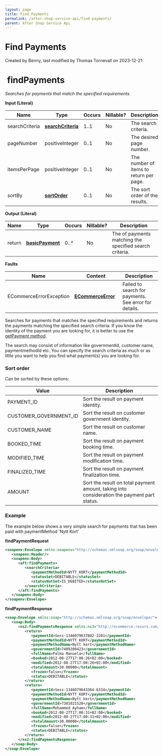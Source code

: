 ```yaml
---
layout: page
title: Find Payments
permalink: /after-shop-service-api/find-payments/
parent: After Shop Service Api
---
```



# Find Payments 
Created by Benny, last modified by Thomas Tornevall on 2023-12-21
#  findPayments
*Searches for payments that match the specified requirements.*

**Input (Literal)**

| Name            | Type                                  | Occurs | Nillable? | Description                             |
|-----------------|---------------------------------------|--------|-----------|-----------------------------------------|
| searchCriteria  | [**searchCriteria**](searchcriteria)  | 1..1   | No        | The search criteria.                    |
| pageNumber      | positiveInteger                       | 0..1   | No        | The desired page number.                |
| itemsPerPage    | positiveInteger                       | 0..1   | No        | The number of items to return per page. |
| sortBy          | [**sortOrder**](sortorder)            | 0..1   | No        | The sort order of the results.          |

**Output (Literal)**

| Name   | Type                              | Occurs | Nillable? | Description                                             |
|--------|-----------------------------------|--------|-----------|---------------------------------------------------------|
| return | [**basicPayment**](basicpayment)  | 0..\*  | No        | The of payments matching the specified search criteria. |

**Faults**

| Name                     | Content                                | Description                                           |
|--------------------------|----------------------------------------|-------------------------------------------------------|
| ECommerceErrorException  | **[ECommerceError](ecommerceerror)**   | Failed to search for payments. See error for details. |

Searches for payments that matches the specified requirements and
returns the payments matching the specified search criteria. If you know
the identity of the payment you are looking for, it is better to use the
[getPayment method](get-payment).

The search may consist of information like governmentId, customer name,
paymentmethodId etc. You can specify the search criteria as much or as
little you want to help you find what payment(s) you are looking for. 

### Sort order
Can be sorted by these options:

| Value                  | Description                                                                                 |
|------------------------|---------------------------------------------------------------------------------------------|
| PAYMENT_ID             | Sort the result on payment identity.                                                        |
| CUSTOMER_GOVERNMENT_ID | Sort the result on customer government identity.                                            |
| CUSTOMER_NAME          | Sort the result on customer name.                                                           |
| BOOKED_TIME            | Sort the result on payment booking time.                                                    |
| MODIFIED_TIME          | Sort the result on payment modification time.                                               |
| FINALIZED_TIME         | Sort the result on payment finalization time.                                               |
| AMOUNT                 | Sort the result on total payment amount, taking into consideration the payment part status. |

### Example
The example below shows a very simple search for payments that has been
paid with paymentMethod 'Nytt Kort'

**findPaymentRequest**
```xml
<soapenv:Envelope xmlns:soapenv="http://schemas.xmlsoap.org/soap/envelope/" xmlns:aft="http://ecommerce.resurs.com/v4/msg/aftershopflow">
   <soapenv:Header/>
   <soapenv:Body>
      <aft:findPayments>
         <searchCriteria>
            <paymentMethodId>NYTT_KORT</paymentMethodId>
            <statusSet>DEBITABLE</statusSet>
            <statusNotSet>IS_DEBITED</statusNotSet>
         </searchCriteria>
      </aft:findPayments>
   </soapenv:Body>
</soapenv:Envelope>
```
**findPaymentResponse**
```xml
<soap:Envelope xmlns:soap="http://schemas.xmlsoap.org/soap/envelope/">
   <soap:Body>
      <ns2:findPaymentsResponse xmlns:ns3="http://ecommerce.resurs.com/v4/msg/exception" xmlns:ns2="http://ecommerce.resurs.com/v4/msg/aftershopflow">
         <return>
            <paymentId>Sess-1346079637802-2201</paymentId>
            <paymentMethodId>NYTT_KORT</paymentMethodId>
            <paymentMethodName>Nytt kort</paymentMethodName>
            <governmentId>7409208423</governmentId>
            <fullName>Palma Manuela</fullName>
            <booked>2012-08-27T17:00:26+02:00</booked>
            <modified>2012-08-27T17:00:26+02:00</modified>
            <totalAmount>30.00000</totalAmount>
            <frozen>false</frozen>
            <status>DEBITABLE</status>
         </return>
         <return>
            <paymentId>Sess-1346079643364-6334</paymentId>
            <paymentMethodId>NYTT_KORT</paymentMethodId>
            <paymentMethodName>Nytt kort</paymentMethodName>
            <governmentId>7301021528</governmentId>
            <fullName>Mohammed Ayham</fullName>
            <booked>2012-08-27T17:00:31+02:00</booked>
            <modified>2012-08-27T17:00:31+02:00</modified>
            <totalAmount>30.00000</totalAmount>
            <frozen>false</frozen>
            <status>DEBITABLE</status>
         </return>
      </ns2:findPaymentsResponse>
   </soap:Body>
</soap:Envelope>
```
